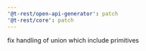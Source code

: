 ```yaml
---
'@t-rest/open-api-generator': patch
'@t-rest/core': patch
---
```


fix handling of union which include primitives
